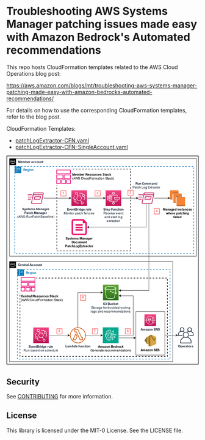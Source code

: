 # Troubleshooting AWS Systems Manager patching issues made easy with Amazon Bedrock's Automated recommendations

This repo hosts CloudFormation templates related to the AWS Cloud Operations blog post:

https://aws.amazon.com/blogs/mt/troubleshooting-aws-systems-manager-patching-made-easy-with-amazon-bedrocks-automated-recommendations/

For details on how to use the corresponding CloudFormation templates, refer to the blog post.

CloudFormation Templates:

* [patchLogExtractor-CFN.yaml](/patchLogExtractor-CFN.yaml)
* [patchLogExtractor-CFN-SingleAccount.yaml](/patchLogExtractor-CFN-SingleAccount)

![Architecture diagram for Patch Log recommendations by Bedrock](/bedrock-patch-troubleshooting-recommendations-central.png)

## Security

See [CONTRIBUTING](CONTRIBUTING.md#security-issue-notifications) for more information.

## License

This library is licensed under the MIT-0 License. See the LICENSE file.
